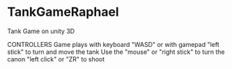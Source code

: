 # TankGameRaphael
Tank Game on unity 3D

CONTROLLERS
 Game plays with keyboard "WASD" or with gamepad "left stick" to turn and move the tank
 Use the "mouse" or "right stick" to turn the canon
 "left click" or "ZR" to shoot
